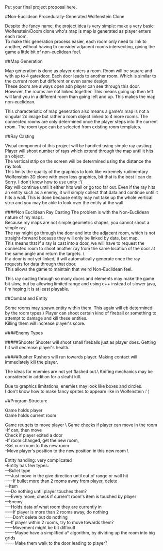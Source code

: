 Put your final project proposal here.

#Non-Euclidean Procedurally-Generated Wolfenstein Clone

Despite the fancy name, the project idea is very simple: 
make a very basic Wolfenstein/Doom clone who's map is map is generated as player enters each room.\
To make this generation process easier, each room only need to link to another, without having to consider 
adjacent rooms intersecting, giving the game a little bit of non-euclidean feel. 

##Map Generation

Map generation is done as player enters a room. Room will be square and with up to 4 gate/door. 
Each door leads to another room. Which is similar to the current room but different or even same design. \
These doors are always open adn player can see through this door. \
However, the rooms are not linked together.
This means going up then left will land you in a different room than going left and up.
This makes the map non-euclidean. 

This characteristic of map generation also means a game's map is not a singular 2d image but rather
a room object linked to 4 more rooms. 
The connected rooms are only determined once the player steps into the current room.
The room type can be selected from existing room templates. 

##Ray Casting

Visual component of this project will be handled using simple ray casting. \
Player will shoot number of rays which extend through the map until it hits an object. \
The vertical strip on the screen will be determined using the distance the ray took. \
This limits the quality of the graphics to look like extremely rudimentary Wolfenstein 3D clone with
even less graphics, bit that is the best I can do. Sorry. I don't know how to use unity :'( \
Ray will continue until it either hits wall or go too far out. 
Even if the ray hits an entity such as a enemy, it will simply collect that data and continue until it hits a wall. 
This is done because entity may not take up the whole vertical strip
 and you may be able to look over the entity at the wall.

####Non Euclidean Ray Casting
The problem is with the Non-Euclidean nature of my maps. \
Because my maps are not simple geometric shapes, you cannot shoot a simple ray. \
The ray might go through the door and into the adjacent room, which is not straight-forward because they will
 only be linked by data, but map. \
This means that if a ray is cast into a door, we will have to request the connected room to shoot another ray
from the same location of the door at the same angle and return the targets. \   
If a door is not yet linked, it will automatically generate once the ray requests for data through that door. \
This allows the game to maintain that weird Non-Euclidean feel. 
 
This ray casting through so many doors and elements may make the game bit slow, 
 but by allowing limited range and using c++ instead of slower java, I'm hoping it is at least playable. 
 
##Combat and Entity

Some rooms may spawn entity within them. This again will eb determined by the room types.\ 
Player can shoot certain kind of fireball or something to attempt to damage and kill these entities. \
Killing them will increase player's score. 

####Enemy Types

#####Shooter
Shooter will shoot small fireballs just as player does. Getting hit will decrease player's health. 

#####Rusher
Rushers will run towards player. Making contact will immediately kill the player. 

The ideas for enemies are not yet flashed out.\ 
Knifing mechanics may be considered in addition for a sleaht kill.

Due to graphics limitations, enemies may look like boxes and circles. \
I don't know how to make fancy sprites to appeare like in Wolfenstein :'(

##Program Structure

Game holds player \
Game holds current room 

Game reuqets to move player \ 
Game checks if player can move in the room \
-If can, then move \
Check if player exited a door \
-If room changed, get the new room, \
-Set curr room to this new room \
-Move player's position to the new position in this new room \

Entity handling: very complicated\
-Entity has few types:\
--Bullet type\
---Just move in the give direction until out of range or wall hit \
----If bullet more than 2 rooms away from player, delete \
--Item \
---Do nothing until player touches them? \
---Every move, check if curren't room's item is touched by player \
--Enemy \
---Holds data of what room they are currently in \
----If player is more than 2 rooms away, do nothing \
----Don't delete but do nothing \
---If player within 2 rooms, try to move towards them? \
----Movement might be bit difficult \
-----Maybe have a simplified a* algorithm, by dividing up the room into big grids\
-----Make them walk to the door leading to player?